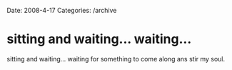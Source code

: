 Date: 2008-4-17
Categories: /archive

# sitting and waiting... waiting...

sitting and waiting... waiting for something to come along ans stir my soul.
